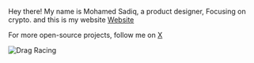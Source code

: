 Hey there! My name is Mohamed Sadiq, a product designer, Focusing on crypto. and this is my website [Website](https://mosadiq.com/)

For more open-source projects, follow me on  [X](https://x.com/sadiq_moo) 



![Drag Racing](https://layers-uploads-prod.s3.eu-west-2.amazonaws.com/d417884d-1a05-4e7a-8318-f7991aeecce5-thumb.jpeg)
